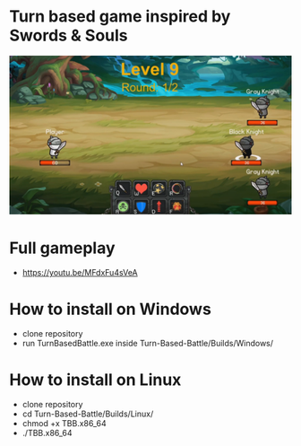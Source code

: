 # Turn based game inspired by Swords & Souls
![TurnBasedGame](Turn-Based-Battle/Assets/Sprites/Gameplay.png)

# Full gameplay
- https://youtu.be/MFdxFu4sVeA

# How to install on Windows
- clone repository
- run TurnBasedBattle.exe inside Turn-Based-Battle/Builds/Windows/

# How to install on Linux
- clone repository
- cd Turn-Based-Battle/Builds/Linux/
- chmod +x TBB.x86_64
- ./TBB.x86_64